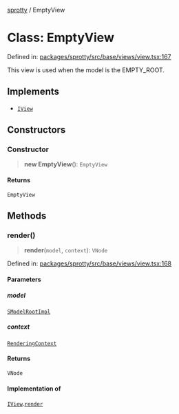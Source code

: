 
[sprotty](../globals) / EmptyView

# Class: EmptyView

Defined in: [packages/sprotty/src/base/views/view.tsx:167](https://github.com/eclipse-sprotty/sprotty/blob/f9b2433481cc27a1ac0c92d525a92039ae7f6c76/packages/sprotty/src/base/views/view.tsx#L167)

This view is used when the model is the EMPTY_ROOT.

## Implements

- [`IView`](../Interface.IView)

## Constructors

### Constructor

> **new EmptyView**(): `EmptyView`

#### Returns

`EmptyView`

## Methods

### render()

> **render**(`model`, `context`): `VNode`

Defined in: [packages/sprotty/src/base/views/view.tsx:168](https://github.com/eclipse-sprotty/sprotty/blob/f9b2433481cc27a1ac0c92d525a92039ae7f6c76/packages/sprotty/src/base/views/view.tsx#L168)

#### Parameters

##### model

[`SModelRootImpl`](../Class.SModelRootImpl)

##### context

[`RenderingContext`](../Interface.RenderingContext)

#### Returns

`VNode`

#### Implementation of

[`IView`](../Interface.IView).[`render`](../Interface.IView.md#render)
